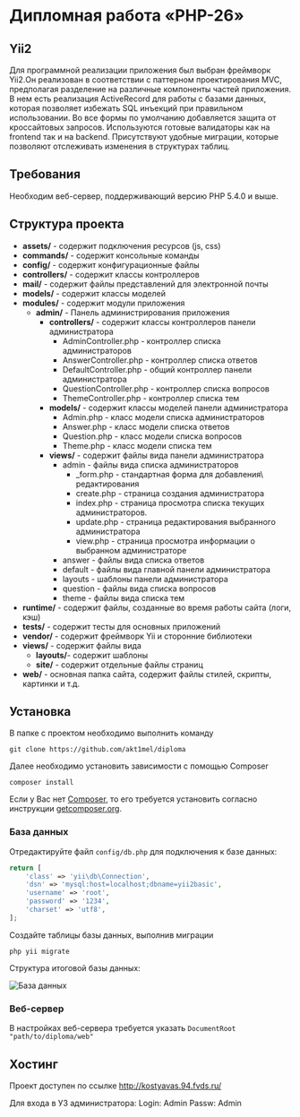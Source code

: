 
# Дипломная работа «PHP-26»

Yii2
--------
Для программной реализации приложения был выбран фреймворк Yii2.Он реализован в соответствии с паттерном проектирования
MVC, предполагая разделение на различные компоненты частей приложения. В нем есть реализация ActiveRecord для работы с базами данных, 
которая позволяет избежать SQL инъекций при правильном использовании. Во все формы по умолчанию добавляется защита от кроссайтовых запросов. Используются готовые валидаторы как на frontend так и на backend. 
Присутствуют удобные миграции, которые позволяют отслеживать изменения в структурах таблиц.

Требования
------------

Необходим веб-сервер, поддерживающий версию PHP 5.4.0 и выше.

Структура проекта
-------------------
- **assets/** - содержит подключения ресурсов (js, css)
- **commands/** - содержит консольные команды
- **config/** - содержит конфигурационные файлы
- **controllers/** - содержит классы контроллеров
- **mail/** - содержит файлы представлений для электронной почты
- **models/** - содержит классы моделей
- **modules/** - содержит модули приложения
  - **admin/** - Панель администрирования приложения
    - **controllers/** - содержит классы контроллеров панели администратора
        - AdminController.php - контроллер списка администраторов
        - AnswerController.php - контроллер списка ответов
        - DefaultController.php - общий контроллер панели администратора
        - QuestionController.php - контроллер списка вопросов
        - ThemeController.php - контроллер списка тем
    - **models/** - содержит классы моделей панели администратора
        - Admin.php - класс модели списка администраторов
        - Answer.php - класс модели списка ответов
        - Question.php - класс модели списка вопросов 
        - Theme.php - класс модели списка тем
    - **views/** - содержит файлы вида панели администратора
        - admin - файлы вида списка администраторов
            - _form.php - стандартная форма для добавления\ редактирования
            - create.php - страница создания администратора
            - index.php - страница просмотра списка текущих администраторов.
            - update.php - страница редактирования выбранного администратора
            - view.php - страница просмотра информации о выбранном администраторе
        - answer - файлы вида списка ответов
        - default - файлы вида главной панели администратора
        - layouts - шаблоны панели администратора
        - question - файлы вида списка вопросов
        - theme - файлы вида списка тем
- **runtime/** - содержит файлы, созданные во время работы сайта (логи, кэш)
- **tests/** - содержит тесты для основных приложений
- **vendor/** - содержит фреймворк Yii и сторонние библиотеки
- **views/** - содержит файлы вида
  - **layouts/**- содержит шаблоны
  - **site/** - содержит отдельные файлы страниц
- **web/** - основная папка сайта, содержит файлы стилей, скрипты, картинки и т.д.

Установка
------------
В папке с проектом необходимо выполнить команду
~~~
git clone https://github.com/akt1mel/diploma
~~~


Далее необходимо установить зависимости с помощью Composer

~~~
composer install
~~~


Если у Вас нет [Composer](http://getcomposer.org/), то его требуется установить согласно инструкции [getcomposer.org](http://getcomposer.org/doc/00-intro.md#installation-nix).

### База данных

Отредактируйте файл `config/db.php` для подключения к базе данных:

```php
return [
    'class' => 'yii\db\Connection',
    'dsn' => 'mysql:host=localhost;dbname=yii2basic',
    'username' => 'root',
    'password' => '1234',
    'charset' => 'utf8',
];
```

Создайте таблицы базы данных, выполнив миграции 
~~~
php yii migrate
~~~

Структура итоговой базы данных:

![База данных](https://image.ibb.co/kgS9bV/db.jpg)

### Веб-сервер

В настройках веб-сервера требуется указать `DocumentRoot "path/to/diploma/web"`



Хостинг
------------

Проект доступен по ссылке http://kostyavas.94.fvds.ru/

Для входа в УЗ администратора:
Login: Admin
Passw: Admin

